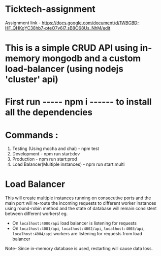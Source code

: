 # Ticktech-assignment

Assignment link - https://docs.google.com/document/d/1WBGBD-HF_QHKgYC38hb7-pteO7v6I7_sB8O68Us_NhM/edit

# This is a simple CRUD API using in-memory mongodb and a custom load-balancer (using nodejs 'cluster' api)

# First run ----- npm i ------ to install all the dependencies

# Commands :

1. Testing (Using mocha and chai) - npm test
2. Development - npm run start:dev
3. Production - npm run start:prod
4. Load Balancer(Multiple instances) - npm run start:multi

# Load Balancer
This will create multiple instances running on consecutive ports and the main port will re-route the incoming requests to different worker instances using round-robin method and the state of database will remain consistent between different workers!
eg. 
- On `localhost:4000/api` load balancer is listening for requests
- On `localhost:4001/api`, `localhost:4002/api`, `localhost:4003/api`, `localhost:4004/api` workers are listening for requests from load balancer


Note- Since in-memory database is used, restarting will cause data loss.
